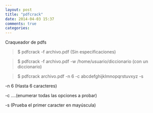 ```yaml
---
layout: post
title: "pdfcrack"
date: 2014-04-03 15:37
comments: true
categories: 
---
```

Craqueador de pdfs

>$ pdfcrack -f archivo.pdf   (Sin especificaciones)

>$ pdfcrack -f archivo.pdf -w /home/usuario/diccionario (con un diccionario)

>$ pdfcrack archivo.pdf -n 6 -c abcdefghijklmnopqrstuvxyz -s

-n 6  (Hasta 6 caracteres)

-c ....(enumerar todas las opciones a probar)

-s     (Prueba el primer caracter en mayúscula)


